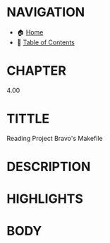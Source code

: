 # NAVIGATION
- 🏠 [Home](../../../README.md)
- 📖 [Table of Contents](../docs_Chapter_0.00_Welcome/doc_Chapter_0.10_Table_of_Contents.md)

# CHAPTER
4.00

# TITTLE
Reading Project Bravo's Makefile

# DESCRIPTION


# HIGHLIGHTS

# BODY

